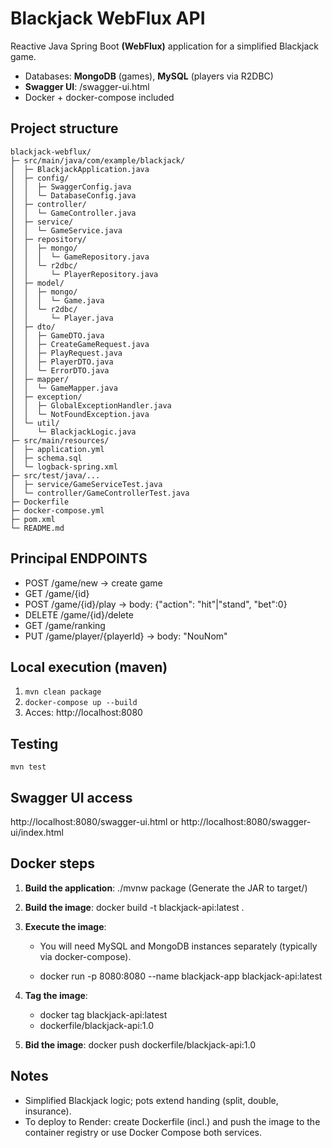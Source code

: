 # Blackjack WebFlux API

Reactive Java Spring Boot **(WebFlux)** application for a simplified Blackjack game.
- Databases: **MongoDB** (games), **MySQL** (players via R2DBC)
- **Swagger UI**: /swagger-ui.html
- Docker + docker-compose included

## Project structure
```
blackjack-webflux/
├─ src/main/java/com/example/blackjack/
│  ├─ BlackjackApplication.java
│  ├─ config/
│  │  ├─ SwaggerConfig.java
│  │  └─ DatabaseConfig.java
│  ├─ controller/
│  │  └─ GameController.java
│  ├─ service/
│  │  └─ GameService.java
│  ├─ repository/
│  │  ├─ mongo/
│  │  │  └─ GameRepository.java
│  │  └─ r2dbc/
│  │     └─ PlayerRepository.java
│  ├─ model/
│  │  ├─ mongo/
│  │  │  └─ Game.java
│  │  └─ r2dbc/
│  │     └─ Player.java
│  ├─ dto/
│  │  ├─ GameDTO.java
│  │  ├─ CreateGameRequest.java
│  │  ├─ PlayRequest.java
│  │  ├─ PlayerDTO.java
│  │  └─ ErrorDTO.java
│  ├─ mapper/
│  │  └─ GameMapper.java
│  ├─ exception/
│  │  ├─ GlobalExceptionHandler.java
│  │  └─ NotFoundException.java
│  └─ util/
│     └─ BlackjackLogic.java
├─ src/main/resources/
│  ├─ application.yml
│  ├─ schema.sql
│  └─ logback-spring.xml
├─ src/test/java/...
│  ├─ service/GameServiceTest.java
│  └─ controller/GameControllerTest.java
├─ Dockerfile
├─ docker-compose.yml
├─ pom.xml
└─ README.md
```

## Principal ENDPOINTS
- POST /game/new  -> create game
- GET /game/{id}
- POST /game/{id}/play  -> body: {"action": "hit"|"stand", "bet":0}
- DELETE /game/{id}/delete
- GET /game/ranking
- PUT /game/player/{playerId}  -> body: "NouNom"

## Local execution (maven)
1. `mvn clean package`
2. `docker-compose up --build`
3. Acces: http://localhost:8080

## Testing
`mvn test`

## Swagger UI access
http://localhost:8080/swagger-ui.html
or
http://localhost:8080/swagger-ui/index.html

## Docker steps
1. **Build the application**: ./mvnw package (Generate the JAR to target/)

2. **Build the image**: docker build -t blackjack-api:latest .

3. **Execute the image**:
   - You will need MySQL and MongoDB instances separately 
   (typically via docker-compose).

   - docker run -p 8080:8080 --name blackjack-app blackjack-api:latest

4. **Tag the image**: 
   - docker tag blackjack-api:latest 
   - dockerfile/blackjack-api:1.0

5. **Bid the image**: docker push dockerfile/blackjack-api:1.0

## Notes
- Simplified Blackjack logic; pots extend handing (split, double, insurance).
- To deploy to Render: create Dockerfile (incl.) and push the image to the container registry or use Docker Compose both services.
